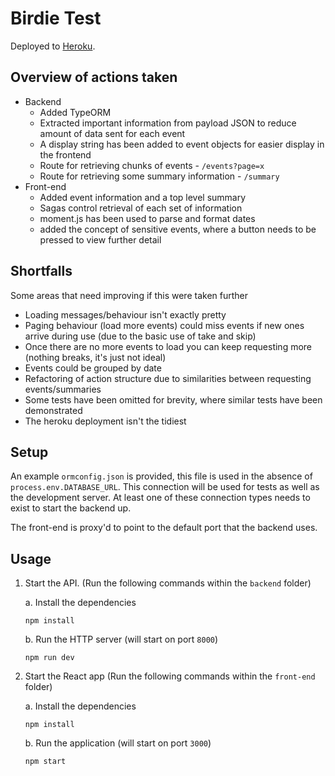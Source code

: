 # Birdie Test

Deployed to [Heroku](https://powerful-castle-05756.herokuapp.com/).

## Overview of actions taken
- Backend
   - Added TypeORM
   - Extracted important information from payload JSON to reduce amount of data sent for each event
   - A display string has been added to event objects for easier display in the frontend
   - Route for retrieving chunks of events - `/events?page=x`
   - Route for retrieving some summary information - `/summary` 
- Front-end
   - Added event information and a top level summary
   - Sagas control retrieval of each set of information
   - moment.js has been used to parse and format dates
   - added the concept of sensitive events, where a button needs to be pressed to view further detail
    
## Shortfalls
Some areas that need improving if this were taken further
- Loading messages/behaviour isn't exactly pretty
- Paging behaviour (load more events) could miss events if new ones arrive during use (due to the basic use of take and skip)
- Once there are no more events to load you can keep requesting more (nothing breaks, it's just not ideal)
- Events could be grouped by date
- Refactoring of action structure due to similarities between requesting events/summaries
- Some tests have been omitted for brevity, where similar tests have been demonstrated
- The heroku deployment isn't the tidiest
   
## Setup
An example `ormconfig.json` is provided, this file is used in the absence of `process.env.DATABASE_URL`. This connection 
will be used for tests as well as the development server. At least one of these connection types needs to exist to start
the backend up.

The front-end is proxy'd to point to the default port that the backend uses.

## Usage

1. Start the API. (Run the following commands within the `backend` folder)

   a. Install the dependencies
   ```
   npm install
   ```
   
   b. Run the HTTP server (will start on port `8000`)
   ```
   npm run dev
   ```
2. Start the React app  (Run the following commands within the `front-end` folder)

    a. Install the dependencies
   ```
   npm install
   ```
   
   b. Run the application (will start on port `3000`)
   ```
   npm start
   ```
